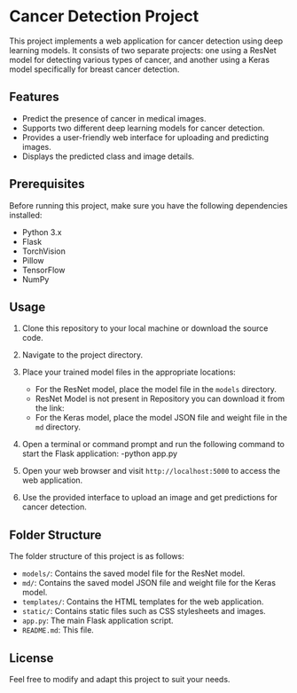 # Cancer Detection Project

This project implements a web application for cancer detection using deep learning models. It consists of two separate projects: one using a ResNet model for detecting various types of cancer, and another using a Keras model specifically for breast cancer detection.

## Features

- Predict the presence of cancer in medical images.
- Supports two different deep learning models for cancer detection.
- Provides a user-friendly web interface for uploading and predicting images.
- Displays the predicted class and image details.

## Prerequisites

Before running this project, make sure you have the following dependencies installed:

- Python 3.x
- Flask
- TorchVision
- Pillow
- TensorFlow
- NumPy


## Usage

1. Clone this repository to your local machine or download the source code.

2. Navigate to the project directory.

3. Place your trained model files in the appropriate locations:
   - For the ResNet model, place the model file in the `models` directory.
   - ResNet Model is not present in Repository you can download it from the link:
   - For the Keras model, place the model JSON file and weight file in the `md` directory.

4. Open a terminal or command prompt and run the following command to start the Flask application:
-python app.py


5. Open your web browser and visit `http://localhost:5000` to access the web application.

6. Use the provided interface to upload an image and get predictions for cancer detection.

## Folder Structure

The folder structure of this project is as follows:

- `models/`: Contains the saved model file for the ResNet model.
- `md/`: Contains the saved model JSON file and weight file for the Keras model.
- `templates/`: Contains the HTML templates for the web application.
- `static/`: Contains static files such as CSS stylesheets and images.
- `app.py`: The main Flask application script.
- `README.md`: This file.

## License

Feel free to modify and adapt this project to suit your needs.




